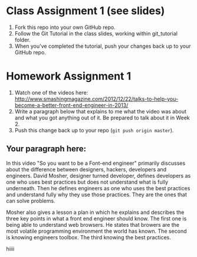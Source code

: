 # Class Assignment 1 (see slides)

1. Fork this repo into your own GitHub repo.
1. Follow the Git Tutorial in the class slides, working within git_tutorial folder.
1. When you've completed the tutorial, push your changes back up to your GitHub repo.

# Homework Assignment 1

1. Watch one of the videos here: http://www.smashingmagazine.com/2012/12/22/talks-to-help-you-become-a-better-front-end-engineer-in-2013/
1. Write a paragraph below that explains to me what the video was about and what you got anything out of it. Be prepared to talk about it in Week 2.
1. Push this change back up to your repo (`git push origin master`).

## Your paragraph here:
 
In this video "So you want to be  a Font-end engineer" primarily discusses about the difference between designers, hackers, developers and engineers. David Mosher, designer turned developer, defines developers as one who uses best practices but does not understand what is fully underneath.  Then he defines engineers as one who uses the best practices and understand fully why they use those practices. They are the ones that can solve problems.  

Mosher also gives a lesson a plan in which he explains and describes the three key points in what a front end engineer should know. The first one is being able to understand web browsers. He states that browers are the most volatile programming environment the world has known. The second is knowing engineers toolbox. The third knowing the best practices. 

hiiii